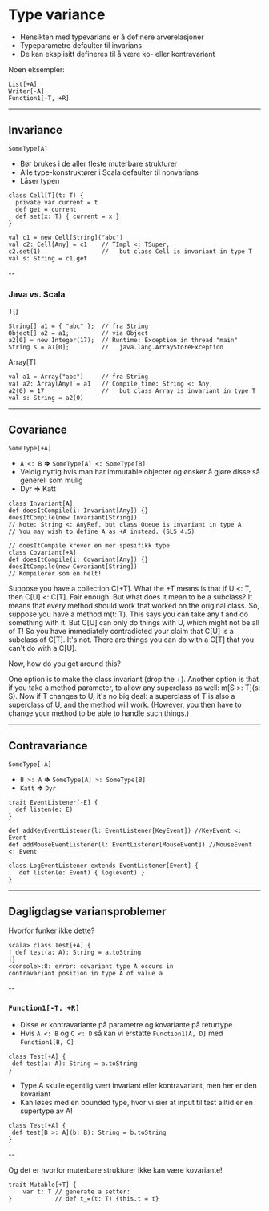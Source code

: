 # Type variance #
- Hensikten med typevarians er å definere arverelasjoner
- Typeparametre defaulter til invarians
- De kan eksplisitt defineres til å være ko- eller kontravariant

Noen eksempler:
```
List[+A]
Writer[-A]
Function1[-T, +R]
```

---

## Invariance ##
`SomeType[A]`

- Bør brukes i de aller fleste muterbare strukturer
- Alle type-konstruktører i Scala defaulter til nonvarians
- Låser typen

```
class Cell[T](t: T) {
  private var current = t
  def get = current
  def set(x: T) { current = x }
}

val c1 = new Cell[String]("abc")
val c2: Cell[Any] = c1    // TImpl <: TSuper, 
c2.set(1)                 //   but class Cell is invariant in type T
val s: String = c1.get    
```

--

### Java vs. Scala ###
T[]
```
String[] a1 = { "abc" };  // fra String
Object[] a2 = a1;         // via Object
a2[0] = new Integer(17);  // Runtime: Exception in thread "main" 
String s = a1[0];         //   java.lang.ArrayStoreException
```

Array[T]
```
val a1 = Array("abc")     // fra String
val a2: Array[Any] = a1   // Compile time: String <: Any, 
a2(0) = 17                //   but class Array is invariant in type T
val s: String = a2(0)      
```

---

## Covariance ##
`SomeType[+A]`

- `A <: B` __=>__ `SomeType[A] <: SomeType[B]`
- Veldig nyttig hvis man har immutable objecter og ønsker å gjøre disse så generell som mulig
- Dyr __=>__ Katt

```
class Invariant[A]
def doesItCompile(i: Invariant[Any]) {}
doesItCompile(new Invariant[String]) 
// Note: String <: AnyRef, but class Queue is invariant in type A.
// You may wish to define A as +A instead. (SLS 4.5)
```

```
// doesItCompile krever en mer spesifikk type
class Covariant[+A]
def doesItCompile(i: Covariant[Any]) {}
doesItCompile(new Covariant[String]) 
// Kompilerer som en helt!
```

<aside class="notes">
  Suppose you have a collection C[+T]. What the +T means is that if U <: T, then C[U] <: C[T]. Fair enough. But what does it mean to be a subclass? It means that every method should work that worked on the original class. So, suppose you have a method m(t: T). This says you can take any t and do something with it. But C[U] can only do things with U, which might not be all of T! So you have immediately contradicted your claim that C[U] is a subclass of C[T]. It's not. There are things you can do with a C[T] that you can't do with a C[U].

  Now, how do you get around this?

  One option is to make the class invariant (drop the +). Another option is that if you take a method parameter, to allow any superclass as well: m[S >: T](s: S). Now if T changes to U, it's no big deal: a superclass of T is also a superclass of U, and the method will work. (However, you then have to change your method to be able to handle such things.)
</aside>

---

## Contravariance ##
`SomeType[-A]`

- `B >: A` __=>__ `SomeType[A] >: SomeType[B]`
- `Katt` __=>__ `Dyr`

```
trait EventListener[-E] { 
  def listen(e: E) 
}

def addKeyEventListener(l: EventListener[KeyEvent]) //KeyEvent <: Event
def addMouseEventListener(l: EventListener[MouseEvent]) //MouseEvent <: Event

class LogEventListener extends EventListener[Event] {
   def listen(e: Event) { log(event) }
}
```

---

## Dagligdagse variansproblemer ##

Hvorfor funker ikke dette?
```
scala> class Test[+A] {
| def test(a: A): String = a.toString 
|}
<console>:8: error: covariant type A occurs in
contravariant position in type A of value a
```

--

### `Function1[-T, +R]` ###

- Disse er kontravariante på parametre og kovariante på returtype
- Hvis `A <: B` og `C <: D` så kan vi erstatte `Function1[A, D]` med `Function1[B, C]`

```
class Test[+A] {
 def test(a: A): String = a.toString 
}
```

- Type A skulle egentlig vært invariant eller kontravariant, men her er den kovariant
- Kan løses med en bounded type, hvor vi sier at input til test alltid er en supertype av A!

```
class Test[+A] {
 def test[B >: A](b: B): String = b.toString 
}
```

--

Og det er hvorfor muterbare strukturer ikke kan være kovariante!

```
trait Mutable[+T] {
    var t: T // generate a setter:
}            // def t_=(t: T) {this.t = t}
```


